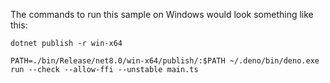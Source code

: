 
The commands to run this sample on Windows would look something like this:

```
dotnet publish -r win-x64

PATH=./bin/Release/net8.0/win-x64/publish/:$PATH ~/.deno/bin/deno.exe run --check --allow-ffi --unstable main.ts
```

